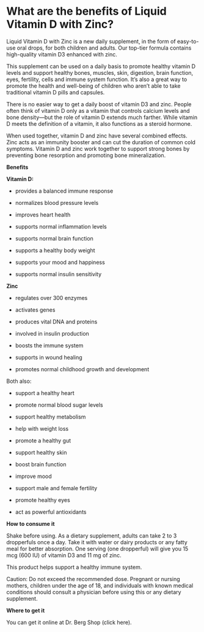 # What are the benefits of Liquid Vitamin D with Zinc?

Liquid Vitamin D with Zinc is a new daily supplement, in the form of easy-to-use oral drops, for both children and adults. Our top-tier formula contains high-quality vitamin D3 enhanced with zinc.

This supplement can be used on a daily basis to promote healthy vitamin D levels and support healthy bones, muscles, skin, digestion, brain function, eyes, fertility, cells and immune system function. It’s also a great way to promote the health and well-being of children who aren’t able to take traditional vitamin D pills and capsules.

There is no easier way to get a daily boost of vitamin D3 and zinc. People often think of vitamin D only as a vitamin that controls calcium levels and bone density—but the role of vitamin D extends much farther. While vitamin D meets the definition of a vitamin, it also functions as a steroid hormone.

When used together, vitamin D and zinc have several combined effects. Zinc acts as an immunity booster and can cut the duration of common cold symptoms. Vitamin D and zinc work together to support strong bones by preventing bone resorption and promoting bone mineralization.

**Benefits**

**Vitamin D:**

- provides a balanced immune response

- normalizes blood pressure levels

- improves heart health

- supports normal inflammation levels

- supports normal brain function

- supports a healthy body weight

- supports your mood and happiness

- supports normal insulin sensitivity

**Zinc**

- regulates over 300 enzymes

- activates genes

- produces vital DNA and proteins

- involved in insulin production

- boosts the immune system

- supports in wound healing

- promotes normal childhood growth and development

Both also:

- support a healthy heart

- promote normal blood sugar levels

- support healthy metabolism

- help with weight loss

- promote a healthy gut

- support healthy skin

- boost brain function

- improve mood

- support male and female fertility

- promote healthy eyes

- act as powerful antioxidants

**How to consume it**

Shake before using. As a dietary supplement, adults can take 2 to 3 dropperfuls once a day. Take it with water or dairy products or any fatty meal for better absorption. One serving (one dropperful) will give you 15 mcg (600 IU) of vitamin D3 and 11 mg of zinc.

This product helps support a healthy immune system.

Caution: Do not exceed the recommended dose. Pregnant or nursing mothers, children under the age of 18, and individuals with known medical conditions should consult a physician before using this or any dietary supplement.

**Where to get it**

You can get it online at Dr. Berg Shop (click here).